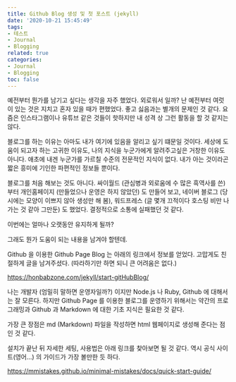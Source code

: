 ```yaml
---
title: Github Blog 생성 및 첫 포스트 (jekyll)
date: '2020-10-21 15:45:49'
tags:
- 테스트
- Journal
- Blogging
related: true
categories:
- Journal
- Blogging
toc: false
---
```


예전부터 뭔가를 남기고 싶다는 생각을 자주 했었다.  외로워서 일까?  난 예전부터 여럿이 있는 것은 지치고 혼자 있을 때가 편했었다. 좋고 싫음과는 별개의 문제인 것 같다.  요즘은 인스타그램이나 유튜브 같은 것들이 핫하지만 내 성격 상 그런 활동을 할 것 같지는 않다.  


블로그를 하는 이유는 아마도 내가 여기에 있음을 알리고 싶기 떄문일 것이다.  세상에 도움이 되고자 하는 고귀한 이유도, 나의 지식을 누군가에게 알려주고싶은 거창한 이유도 아니다.  애초에 내겐 누군가를 가르칠 수준의 전문적인 지식이 없다.  내가 아는 것이라곤 짧은 흥미에 기인한 파편적인 정보들 뿐이다.  


블로그를 처음 해보는 것도 아니다.  싸이월드 (관심병과 외로움에 수 많은 흑역사를 쓴) 부터 개인홈페이지 (만들었으나 운영은 하지 않았던) 도 만들어 보고, 네이버 블로그 (당시에는 모양이 이쁘지 않아 생성만 해 봄), 워드프레스 (글 몇개 끄적이다 호스팅 비만 나가는 것 같아 그만둔) 도 했었다.  결정적으로 소통에 실패했던 것 같다.  


이번에는 얼마나 오랫동안 유지하게 될까?


그래도 뭔가 도움이 되는 내용을 남겨야 할텐데.


Github 을 이용한 Github Page Blog 는 아래의 링크에서 정보를 얻었다.  고맙게도 친절하게 글을 남겨주셨다. (따라하기만 하면 되니 큰 어려움은 없다.)  


https://honbabzone.com/jekyll/start-gitHubBlog/  


나는 개발자 (엄밀히 말하면 운영자일까?) 이지만 Node.js 나 Ruby, Github 에 대해서는 잘 모른다. 하지만 Github Page 를 이용한 블로그를 운영하기 위해서는 약간의 프로그래밍과 Github 과 Markdown 에 대한 기초 지식은 필요한 것 같다.


가장 큰 장점은 md (Markdown) 파일을 작성하면 html 웹페이지로 생성해 준다는 점인 것 같다.  


설치가 끝난 뒤 자세한 세팅, 사용법은 아래 링크를 찾아보면 될 것 같다. 역시 공식 사이트(영어...) 의 가이드가  가장 볼만한 듯 하다.


https://mmistakes.github.io/minimal-mistakes/docs/quick-start-guide/



